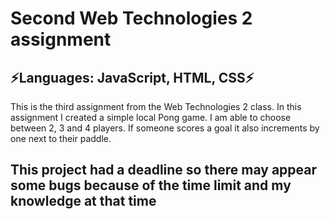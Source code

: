 # Second Web Technologies 2 assignment
## ⚡Languages: JavaScript, HTML, CSS⚡
This is the third assignment from the Web Technologies 2 class. In this assignment I created a simple local Pong game.
I am able to choose between 2, 3 and 4 players. If someone scores a goal it also increments by one next to their paddle.
## This project had a deadline so there may appear some bugs because of the time limit and my knowledge at that time
